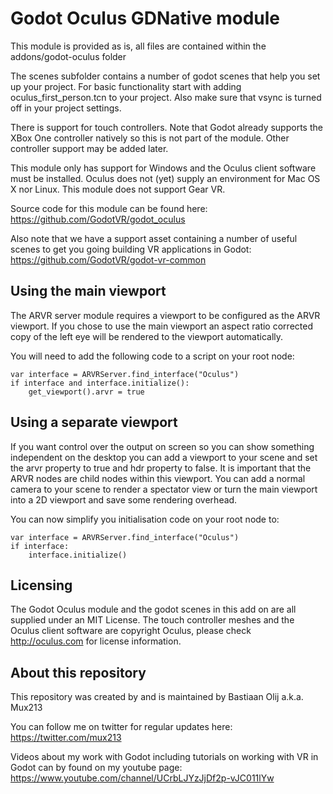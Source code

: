 # Godot Oculus GDNative module
This module is provided as is, all files are contained within the addons/godot-oculus folder

The scenes subfolder contains a number of godot scenes that help you set up your project. 
For basic functionality start with adding oculus_first_person.tcn to your project.
Also make sure that vsync is turned off in your project settings.

There is support for touch controllers. Note that Godot already supports the XBox One controller natively so this is not part of the module. Other controller support may be added later.

This module only has support for Windows and the Oculus client software must be installed.
Oculus does not (yet) supply an environment for Mac OS X nor Linux.
This module does not support Gear VR.

Source code for this module can be found here:
https://github.com/GodotVR/godot_oculus

Also note that we have a support asset containing a number of useful scenes to get you going building VR applications in Godot:
https://github.com/GodotVR/godot-vr-common

Using the main viewport
-----------------------
The ARVR server module requires a viewport to be configured as the ARVR viewport. If you chose to use the main viewport an aspect ratio corrected copy of the left eye will be rendered to the viewport automatically.

You will need to add the following code to a script on your root node:

```
var interface = ARVRServer.find_interface("Oculus")
if interface and interface.initialize():
	get_viewport().arvr = true
```

Using a separate viewport
-------------------------
If you want control over the output on screen so you can show something independent on the desktop you can add a viewport to your scene and set the arvr property to true and hdr property to false. It is important that the ARVR nodes are child nodes within this viewport. You can add a normal camera to your scene to render a spectator view or turn the main viewport into a 2D viewport and save some rendering overhead.

You can now simplify you initialisation code on your root node to:

```
var interface = ARVRServer.find_interface("Oculus")
if interface:
	interface.initialize()
```

Licensing
---------
The Godot Oculus module and the godot scenes in this add on are all supplied under an MIT License.
The touch controller meshes and the Oculus client software are copyright Oculus, please check http://oculus.com for license information.

About this repository
---------------------
This repository was created by and is maintained by Bastiaan Olij a.k.a. Mux213

You can follow me on twitter for regular updates here:
https://twitter.com/mux213

Videos about my work with Godot including tutorials on working with VR in Godot can by found on my youtube page:
https://www.youtube.com/channel/UCrbLJYzJjDf2p-vJC011lYw
